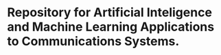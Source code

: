 # Repository for Artificial Inteligence and Machine Learning Applications to Communications Systems.

